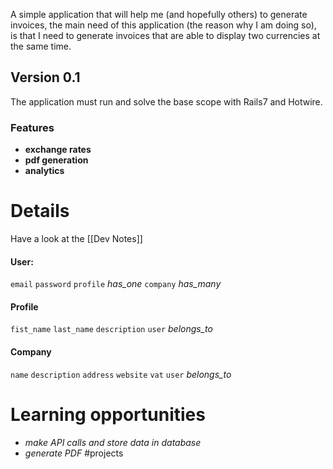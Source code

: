 A simple application that will help me (and hopefully others) to generate invoices, the main need of this application (the reason why I am doing so), is that I need to generate invoices that are able to display two currencies at the same time.
## Version 0.1
The application must run and solve the base scope with Rails7 and Hotwire.
### Features
- **exchange rates**
- **pdf generation**
- **analytics**

# Details
Have a look at the [[Dev Notes]] 
#### User:
`email`
`password`
`profile` *has_one*
`company` *has_many*
#### Profile
`fist_name`
`last_name`
`description`
`user` *belongs_to*
#### Company
`name`
`description`
`address`
`website`
`vat`
`user` *belongs_to*


# Learning opportunities
- *make API calls and store data in database*
- *generate PDF*
#projects
